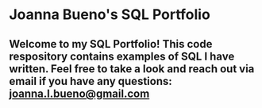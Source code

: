 # Joanna Bueno's SQL Portfolio

## Welcome to my SQL Portfolio! This code respository contains examples of SQL I have written. Feel free to take a look and reach out via email if you have any questions: joanna.l.bueno@gmail.com
